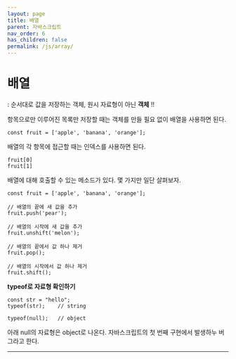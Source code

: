 ```yaml
---
layout: page
title: 배열
parent: 자바스크립트
nav_order: 6
has_children: false
permalink: /js/array/
---
```


# **배열**

: 순서대로 값을 저장하는 객체, 원시 자료형이 아닌 **객체** !!

항목으로만 이루어진 목록만 저장할 때는 객체를 만들 필요 없이 배열을 사용하면 된다.

```
const fruit = ['apple', 'banana', 'orange'];
```

배열의 각 항목에 접근할 때는 인덱스를 사용하면 된다.

```
fruit[0]
fruit[1]
```

배열에 대해 호출할 수 있는 메소드가 있다. 몇 가지만 일단 살펴보자.

```
const fruit = ['apple', 'banana', 'orange'];

// 배열의 끝에 새 값을 추가
fruit.push('pear');

// 배열의 시작에 새 값을 추가
fruit.unshift('melon');

// 배열의 끝에서 값 하나 제거
fruit.pop();

// 배열의 시작에서 값 하나 제거
fruit.shift();
```


**typeof로 자료형 확인하기**

```
const str = "hello";
typeof(str);	// string

typeof(null);	// object
```

아래 null의 자료형은 object로 나온다. 자바스크립트의 첫 번째 구현에서 발생하누 버그라고 한다.

---
